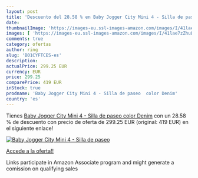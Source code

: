 ```yaml
---
layout: post
title: 'Descuento del 28.58 % en Baby Jogger City Mini 4 - Silla de paseo'
date: 
thumbnailImage: 'https://images-eu.ssl-images-amazon.com/images/I/41lae7zZhuL._SL200_.jpg'
images: [ 'https://images-eu.ssl-images-amazon.com/images/I/41lae7zZhuL._SL200_.jpg' ]
comments: true
category: ofertas
author: ring
slug: 'B01CYFTCES-es'
description:
actualPrice: 299.25 EUR
currency: EUR
price: 299.25
comparePrice: 419 EUR
inStock: true
prodname: 'Baby Jogger City Mini 4 - Silla de paseo  color Denim'
country: 'es'
---
```


Tienes [Baby Jogger City Mini 4 - Silla de paseo  color Denim](https://www.amazon.es/dp/B01CYFTCES/?tag=tolees-21) con un 28.58 % de descuento con precio de oferta de 299.25 EUR (original: 419 EUR) en el siguiente enlace!

[![Baby Jogger City Mini 4 - Silla de paseo](https://images-eu.ssl-images-amazon.com/images/I/41lae7zZhuL._SL200_.jpg)](https://www.amazon.es/dp/B01CYFTCES/?tag=tolees-21)

[Accede a la oferta!!](https://www.amazon.es/dp/B01CYFTCES/?tag=tolees-21)

Links participate in Amazon Associate program and might generate a comission on qualifying sales


